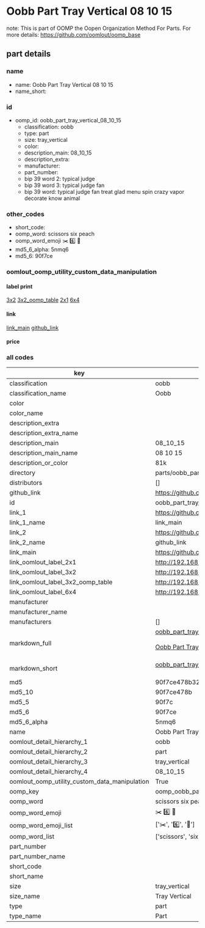 # Oobb Part Tray Vertical 08 10 15  

note: This is part of OOMP the Oopen Organization Method For Parts. For more details: https://github.com/oomlout/oomp_base

##  part details





### name
* name: Oobb Part Tray Vertical 08 10 15
* name_short: 
### id
* oomp_id: oobb_part_tray_vertical_08_10_15
  * classification: oobb
  * type: part
  * size: tray_vertical
  * color: 
  * description_main: 08_10_15
  * description_extra: 
  * manufacturer: 
  * part_number: 
  * bip 39 word 2: typical judge
  * bip 39 word 3: typical judge fan
  * bip 39 word: typical judge fan treat glad menu spin crazy vapor decorate know animal

### other_codes
* short_code: 
* oomp_word: scissors six peach
* oomp_word_emoji :scissors: :six: :peach:
* md5_6_alpha: 5nmq6
* md5_6: 90f7ce






### oomlout_oomp_utility_custom_data_manipulation
#### label print
[3x2](http://192.168.1.245:1112/?label=oomp%205nmq6)
[3x2_oomp_table](http://192.168.1.107:1112/?label=oomp%205nmq6)
[2x1](http://192.168.1.242:1112/?label=oomp%205nmq6)
[6x4](http://192.168.1.55:1112/?label=oomp%205nmq6)    

#### link

[link_main](https://github.com/oomlout/oomlout_oomp_current_version_messy/tree/main/parts/oobb_part_tray_vertical_08_10_15) [github_link](https://github.com/oomlout/oomlout_oomp_part_src/tree/main/parts/oobb_part_tray_vertical_08_10_15)                             

#### price







### all codes 
| key | value |  
| --- | --- |  
| classification | oobb |  
| classification_name | Oobb |  
| color |  |  
| color_name |  |  
| description_extra |  |  
| description_extra_name |  |  
| description_main | 08_10_15 |  
| description_main_name | 08 10 15 |  
| description_or_color | 81k |  
| directory | parts/oobb_part_tray_vertical_08_10_15 |  
| distributors | [] |  
| github_link | https://github.com/oomlout/oomlout_oomp_part_src/tree/main/parts/oobb_part_tray_vertical_08_10_15 |  
| id | oobb_part_tray_vertical_08_10_15 |  
| link_1 | https://github.com/oomlout/oomlout_oomp_current_version_messy/tree/main/parts/oobb_part_tray_vertical_08_10_15 |  
| link_1_name | link_main |  
| link_2 | https://github.com/oomlout/oomlout_oomp_part_src/tree/main/parts/oobb_part_tray_vertical_08_10_15 |  
| link_2_name | github_link |  
| link_main | https://github.com/oomlout/oomlout_oomp_current_version_messy/tree/main/parts/oobb_part_tray_vertical_08_10_15 |  
| link_oomlout_label_2x1 | http://192.168.1.242:1112/?label=oomp%205nmq6 |  
| link_oomlout_label_3x2 | http://192.168.1.245:1112/?label=oomp%205nmq6 |  
| link_oomlout_label_3x2_oomp_table | http://192.168.1.107:1112/?label=oomp%205nmq6 |  
| link_oomlout_label_6x4 | http://192.168.1.55:1112/?label=oomp%205nmq6 |  
| manufacturer |  |  
| manufacturer_name |  |  
| manufacturers | [] |  
| markdown_full | [oobb_part_tray_vertical_08_10_15](https://github.com/oomlout/oomlout_oomp_current_version_messy/tree/main/parts/oobb_part_tray_vertical_08_10_15)<br>[](https://github.com/oomlout/oomlout_oomp_current_version_messy/tree/main/parts/oobb_part_tray_vertical_08_10_15)<br>[Oobb Part Tray Vertical 08 10 15](https://github.com/oomlout/oomlout_oomp_current_version_messy/tree/main/parts/oobb_part_tray_vertical_08_10_15)<br><br> |  
| markdown_short | [oobb_part_tray_vertical_08_10_15](https://github.com/oomlout/oomlout_oomp_current_version_messy/tree/main/parts/oobb_part_tray_vertical_08_10_15)<br><br> |  
| md5 | 90f7ce478b32da3e2cb14e7ca59e2f5f |  
| md5_10 | 90f7ce478b |  
| md5_5 | 90f7c |  
| md5_6 | 90f7ce |  
| md5_6_alpha | 5nmq6 |  
| name | Oobb Part Tray Vertical 08 10 15 |  
| oomlout_detail_hierarchy_1 | oobb |  
| oomlout_detail_hierarchy_2 | part |  
| oomlout_detail_hierarchy_3 | tray_vertical |  
| oomlout_detail_hierarchy_4 | 08_10_15 |  
| oomlout_oomp_utility_custom_data_manipulation | True |  
| oomp_key | oomp_oobb_part_tray_vertical_08_10_15 |  
| oomp_word | scissors six peach |  
| oomp_word_emoji | :scissors: :six: :peach: |  
| oomp_word_emoji_list | [':scissors:', ':six:', ':peach:'] |  
| oomp_word_list | ['scissors', 'six', 'peach'] |  
| part_number |  |  
| part_number_name |  |  
| short_code |  |  
| short_name |  |  
| size | tray_vertical |  
| size_name | Tray Vertical |  
| type | part |  
| type_name | Part |  
